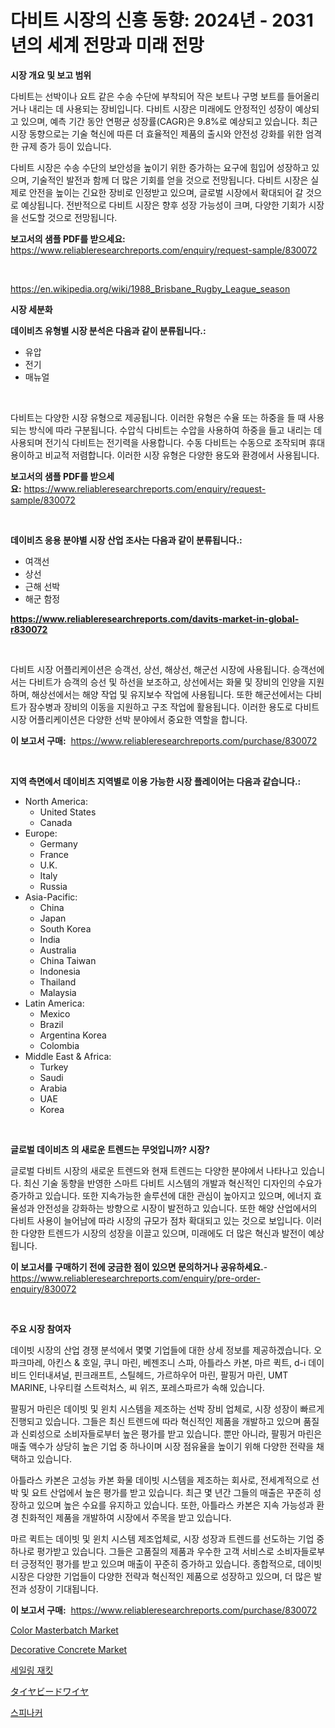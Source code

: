 <p><h1>다비트 시장의 신흥 동향: 2024년 - 2031년의 세계 전망과 미래 전망</h1></p><p><strong>시장 개요 및 보고 범위</strong></p>
<p><p>다비트는 선박이나 요트 같은 수송 수단에 부착되어 작은 보트나 구명 보트를 들어올리거나 내리는 데 사용되는 장비입니다. 다비트 시장은 미래에도 안정적인 성장이 예상되고 있으며, 예측 기간 동안 연평균 성장률(CAGR)은 9.8%로 예상되고 있습니다. 최근 시장 동향으로는 기술 혁신에 따른 더 효율적인 제품의 출시와 안전성 강화를 위한 엄격한 규제 증가 등이 있습니다. </p><p>다비트 시장은 수송 수단의 보안성을 높이기 위한 증가하는 요구에 힘입어 성장하고 있으며, 기술적인 발전과 함께 더 많은 기회를 얻을 것으로 전망됩니다. 다비트 시장은 실제로 안전을 높이는 긴요한 장비로 인정받고 있으며, 글로벌 시장에서 확대되어 갈 것으로 예상됩니다. 전반적으로 다비트 시장은 향후 성장 가능성이 크며, 다양한 기회가 시장을 선도할 것으로 전망됩니다.</p></p>
<p><strong>보고서의 샘플 PDF를 받으세요:</strong> <a href="https://www.reliableresearchreports.com/enquiry/request-sample/830072">https://www.reliableresearchreports.com/enquiry/request-sample/830072</a></p>
<p>&nbsp;</p>
<p><a href="https://en.wikipedia.org/wiki/1988_Brisbane_Rugby_League_season">https://en.wikipedia.org/wiki/1988_Brisbane_Rugby_League_season</a></p>
<p><strong>시장 세분화</strong></p>
<p><strong>데이비츠 유형별 시장 분석은 다음과 같이 분류됩니다.:</strong></p>
<p><ul><li>유압</li><li>전기</li><li>매뉴얼</li></ul></p>
<p>&nbsp;</p>
<p><p>다비트는 다양한 시장 유형으로 제공됩니다. 이러한 유형은 수율 또는 하중을 들 때 사용되는 방식에 따라 구분됩니다. 수압식 다비트는 수압을 사용하여 하중을 들고 내리는 데 사용되며 전기식 다비트는 전기력을 사용합니다. 수동 다비트는 수동으로 조작되며 휴대 용이하고 비교적 저렴합니다. 이러한 시장 유형은 다양한 용도와 환경에서 사용됩니다.</p></p>
<p><strong>보고서의 샘플 PDF를 받으세요:</strong>&nbsp;<a href="https://www.reliableresearchreports.com/enquiry/request-sample/830072">https://www.reliableresearchreports.com/enquiry/request-sample/830072</a></p>
<p>&nbsp;</p>
<p><strong> 데이비츠 응용 분야별 시장 산업 조사는 다음과 같이 분류됩니다.:</strong></p>
<p><ul><li>여객선</li><li>상선</li><li>근해 선박</li><li>해군 함정</li></ul></p>
<p><strong><a href="https://www.reliableresearchreports.com/davits-market-in-global-r830072">https://www.reliableresearchreports.com/davits-market-in-global-r830072</a></strong></p>
<p>&nbsp;</p>
<p><p>다비트 시장 어플리케이션은 승객선, 상선, 해상선, 해군선 시장에 사용됩니다. 승객선에서는 다비트가 승객의 승선 및 하선을 보조하고, 상선에서는 화물 및 장비의 인양을 지원하며, 해상선에서는 해양 작업 및 유지보수 작업에 사용됩니다. 또한 해군선에서는 다비트가 잠수병과 장비의 이동을 지원하고 구조 작업에 활용됩니다. 이러한 용도로 다비트 시장 어플리케이션은 다양한 선박 분야에서 중요한 역할을 합니다. </p></p>
<p><strong>이 보고서 구매:</strong>&nbsp; <a href="https://www.reliableresearchreports.com/purchase/830072">https://www.reliableresearchreports.com/purchase/830072</a></p>
<p>&nbsp;</p>
<p><strong>지역 측면에서 데이비츠 지역별로 이용 가능한 시장 플레이어는 다음과 같습니다.:</strong></p>
<p><ul>
    <li>
        North America:
        <ul>
            <li>United States</li>
            <li>Canada</li>
        </ul>
    </li>
    <li>
        Europe:
        <ul>
            <li>Germany</li>
            <li>France</li>
            <li>U.K.</li>
            <li>Italy</li>
            <li>Russia</li>
        </ul>
    </li>
    <li>
        Asia-Pacific:
        <ul>
            <li>China</li>
            <li>Japan</li>
            <li>South Korea</li>
            <li>India</li>
            <li>Australia</li>
            <li>China Taiwan</li>
            <li>Indonesia</li>
            <li>Thailand</li>
            <li>Malaysia</li>
        </ul>
    </li>
    <li>
        Latin America:
        <ul>
            <li>Mexico</li>
            <li>Brazil</li>
            <li>Argentina Korea</li>
            <li>Colombia</li>
        </ul>
    </li>
    <li>
        Middle East & Africa:
        <ul>
            <li>Turkey</li>
            <li>Saudi</li>
            <li>Arabia</li>
            <li>UAE</li>
            <li>Korea</li>
        </ul>
    </li>
    </ul></p>
<p>&nbsp;</p>
<p><strong>글로벌 데이비츠 의 새로운 트렌드는 무엇입니까? 시장?</strong></p>
<p><p>글로벌 다비트 시장의 새로운 트렌드와 현재 트렌드는 다양한 분야에서 나타나고 있습니다. 최신 기술 동향을 반영한 스마트 다비트 시스템의 개발과 혁신적인 디자인의 수요가 증가하고 있습니다. 또한 지속가능한 솔루션에 대한 관심이 높아지고 있으며, 에너지 효율성과 안전성을 강화하는 방향으로 시장이 발전하고 있습니다. 또한 해양 산업에서의 다비트 사용이 늘어남에 따라 시장의 규모가 점차 확대되고 있는 것으로 보입니다. 이러한 다양한 트렌드가 시장의 성장을 이끌고 있으며, 미래에도 더 많은 혁신과 발전이 예상됩니다.</p></p>
<p><strong>이 보고서를 구매하기 전에 궁금한 점이 있으면 문의하거나 공유하세요.</strong>- <a href="https://www.reliableresearchreports.com/enquiry/pre-order-enquiry/830072">https://www.reliableresearchreports.com/enquiry/pre-order-enquiry/830072</a></p>
<p>&nbsp;</p>
<p><strong>주요 시장 참여자</strong></p>
<p><p>데이빗 시장의 산업 경쟁 분석에서 몇몇 기업들에 대한 상세 정보를 제공하겠습니다. 오파크마레, 아킨스 & 호일, 쿠니 마린, 베젠조니 스파, 아틀라스 카본, 마르 퀵트, d-i 데이비드 인터내셔널, 핀크래프트, 스틸헤드, 가르하우어 마린, 팔핑거 마린, UMT MARINE, 나우티컬 스트럭처스, 씨 위즈, 포레스파르가 속해 있습니다.</p><p>팔핑거 마린은 데이빗 및 윈치 시스템을 제조하는 선박 장비 업체로, 시장 성장이 빠르게 진행되고 있습니다. 그들은 최신 트렌드에 따라 혁신적인 제품을 개발하고 있으며 품질과 신뢰성으로 소비자들로부터 높은 평가를 받고 있습니다. 뿐만 아니라, 팔핑거 마린은 매출 액수가 상당히 높은 기업 중 하나이며 시장 점유율을 높이기 위해 다양한 전략을 채택하고 있습니다.</p><p>아틀라스 카본은 고성능 카본 화물 데이빗 시스템을 제조하는 회사로, 전세계적으로 선박 및 요트 산업에서 높은 평가를 받고 있습니다. 최근 몇 년간 그들의 매출은 꾸준히 성장하고 있으며 높은 수요를 유지하고 있습니다. 또한, 아틀라스 카본은 지속 가능성과 환경 친화적인 제품을 개발하여 시장에서 주목을 받고 있습니다.</p><p>마르 퀵트는 데이빗 및 윈치 시스템 제조업체로, 시장 성장과 트렌드를 선도하는 기업 중 하나로 평가받고 있습니다. 그들은 고품질의 제품과 우수한 고객 서비스로 소비자들로부터 긍정적인 평가를 받고 있으며 매출이 꾸준히 증가하고 있습니다. 종합적으로, 데이빗 시장은 다양한 기업들이 다양한 전략과 혁신적인 제품으로 성장하고 있으며, 더 많은 발전과 성장이 기대됩니다.</p></p>
<p><strong>이 보고서 구매:</strong>&nbsp;&nbsp;<a href="https://www.reliableresearchreports.com/purchase/830072">https://www.reliableresearchreports.com/purchase/830072</a></p>
<p><p><a href="https://github.com/hlspriggs/Market-Research-Report-List-1/blob/main/color-masterbatch-market.md">Color Masterbatch Market</a></p><p><a href="https://github.com/ksleyeze/Market-Research-Report-List-1/blob/main/decorative-concrete-market.md">Decorative Concrete Market</a></p><p><a href="https://github.com/LuckeyCorbin/Market-Research-Report-List-2/blob/main/317699024112.md">세일링 재킷</a></p><p><a href="https://github.com/RandallRunte2023/Market-Research-Report-List-2/blob/main/352928217226.md">タイヤビードワイヤ</a></p><p><a href="https://github.com/shampaakter36/Market-Research-Report-List-1/blob/main/461021924110.md">스피나커</a></p></p>